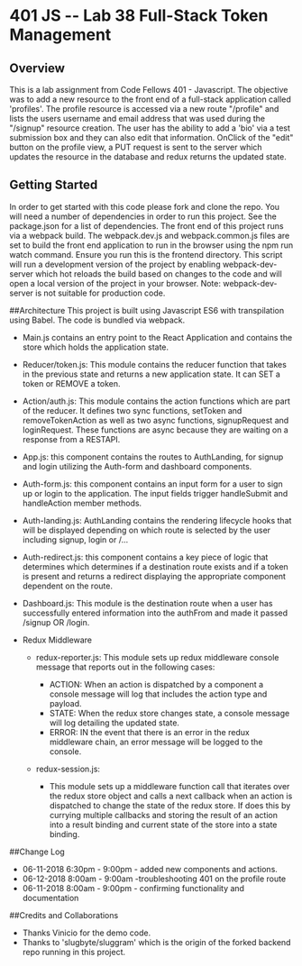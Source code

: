 
# 401 JS --  Lab 38 Full-Stack Token Management

## Overview
This is a lab assignment from Code Fellows 401 - Javascript. The objective was to add a new resource to the front end of a full-stack application called 'profiles'.  The profile resource is accessed via a new route "/profile" and lists the users username and email address that was used during the "/signup" resource creation.  The user has the ability to add a 'bio' via a test submission box and they can also edit that information.  OnClick of the "edit" button on the profile view, a PUT request is sent to the server which updates the resource in the database and redux returns the updated state.


## Getting Started
In order to get started with this code please fork and clone the repo. You will need a number of dependencies in order to run this project. See the package.json for a list of dependencies. The front end of this project runs via a webpack build.  The webpack.dev.js and webpack.common.js files are set to build the front end application to run in the browser using the npm run watch command.  Ensure you run this is the frontend directory. This script will run a development version of the project by enabling webpack-dev-server which hot reloads the build based on changes to the code and will open a local version of the project in your browser.  Note: webpack-dev-server is not suitable for production code.

##Architecture
This project is built using Javascript ES6 with transpilation using Babel. The code is bundled via webpack.

- Main.js contains an entry point to the React Application and contains the store which holds the application state.

- Reducer/token.js: This module contains the reducer function that takes in the previous state and returns a new application state. It can SET a token or REMOVE a token.

- Action/auth.js: This module contains the action functions which are part of the reducer. It defines two sync functions, setToken and removeTokenAction as well as two async functions, signupRequest and loginRequest.  These functions are async because they are waiting on a response from a RESTAPI.

- App.js: this component contains the routes to AuthLanding, for signup and login utilizing the Auth-form and dashboard components.

- Auth-form.js:  this component contains an input form for a user to sign up or login to the application.  The input fields trigger handleSubmit and handleAction member methods.  

- Auth-landing.js:  AuthLanding contains the rendering lifecycle hooks that will be displayed depending on which route is selected by the user including signup, login or /...

- Auth-redirect.js:  this component contains a key piece of logic that determines which determines if a destination route exists and if a token is present and returns a redirect displaying the appropriate component dependent on the route.

- Dashboard.js: This module is the destination route when a user has successfully entered information into the authFrom and made it passed /signup OR /login.  

- Redux Middleware

    - redux-reporter.js:  This module sets up redux middleware console message that reports out in the following cases:

        - ACTION: When an action is dispatched by a component a console message will log that includes the action type and payload.
        - STATE: When the redux store changes state, a console message will log detailing the updated state.
        - ERROR: IN the event that there is an error in the redux middleware chain, an error message will be logged to the console.
    - redux-session.js:
        - This module sets up a middleware function call that iterates over the redux store object and calls a next callback when an action is dispatched to change the state of the redux store. If does this by currying multiple callbacks and storing the result of an action into a result binding and current state of the store into a state binding.

##Change Log
- 06-11-2018 6:30pm - 9:00pm - added new components and actions.  
- 06-12-2018 8:00am - 9:00am -troubleshooting 401 on the profile route
- 06-11-2018 8:00am - 9:00pm - confirming functionality and documentation

##Credits and Collaborations
- Thanks Vinicio for the demo code.  
- Thanks to 'slugbyte/sluggram' which is the origin of the forked backend repo running in this project. 

